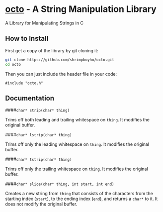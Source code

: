 [octo]() - A String Manipulation Library
========================================

A Library for Manipulating Strings in C

How to Install
--------------

First get a copy of the library by git cloning it:

```bash
git clone https://github.com/shrimpboyho/octo.git
cd octo
```

Then you can just include the header file in your code:

```
#include "octo.h"
```

Documentation
-------------

####```char* strip(char* thing)```
	
Trims off both leading and trailing whitespace on ```thing```. It modifies the original buffer.

####```char* lstrip(char* thing)```
	
Trims off only the leading whitespace on ```thing```. It modifies the original buffer.

####```char* tstrip(char* thing)```
	
Trims off only the trailing whitespace on ```thing```. It modifies the original buffer.

####```char* slice(char* thing, int start, int end)```
	
Creates a new string from ```thing``` that consists of the characters from the starting index (```start```), to the ending index (```end```), and returns a ```char*``` to it. It does not modify the original buffer.
	
